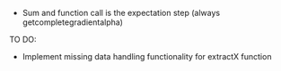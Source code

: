 - Sum and function call is the expectation step (always getcompletegradientalpha)

TO DO:
- Implement missing data handling functionality for extractX function